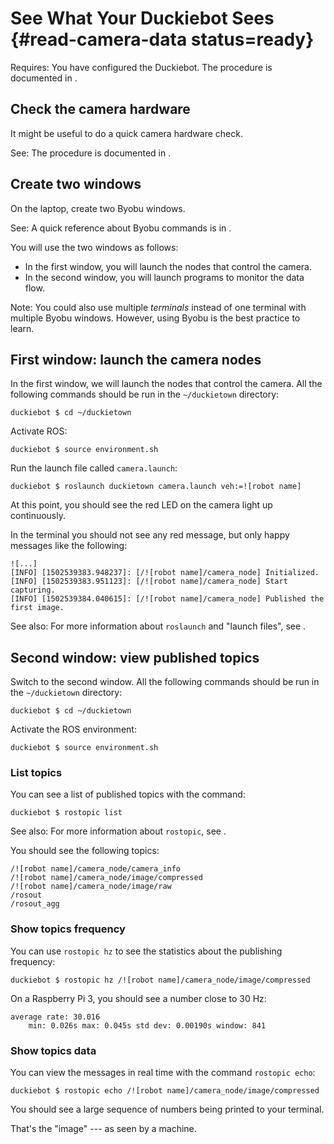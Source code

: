 # See What Your Duckiebot Sees {#read-camera-data status=ready}


<div class='requirements' markdown='1'>



Requires: You have configured the Duckiebot. The procedure is documented in [](#setup-duckiebot).

</div>


## Check the camera hardware

It might be useful to do a quick camera hardware check.

See: The procedure is documented in [](#howto-mount-camera).

## Create two windows

On the laptop, create two Byobu windows.

See: A quick reference about Byobu commands is in [](+software_reference#byobu).

You will use the two windows as follows:

- In the first window, you will launch the nodes that control the camera.
- In the second window, you will launch programs to monitor the data flow.


Note: You could also use multiple *terminals* instead of one terminal with multiple Byobu
windows. However, using Byobu is the best practice to learn.

## First window: launch the camera nodes

In the first window, we will launch the nodes that control the camera.
All the following commands should be run in the `~/duckietown` directory:

    duckiebot $ cd ~/duckietown

Activate ROS:

    duckiebot $ source environment.sh

Run the launch file called `camera.launch`:

    duckiebot $ roslaunch duckietown camera.launch veh:=![robot name]

At this point, you should see the red LED on the camera light up continuously.

In the terminal you should not see any red message, but only happy messages like the following:

    ![...]
    [INFO] [1502539383.948237]: [/![robot name]/camera_node] Initialized.
    [INFO] [1502539383.951123]: [/![robot name]/camera_node] Start capturing.
    [INFO] [1502539384.040615]: [/![robot name]/camera_node] Published the first image.


See also: For more information about `roslaunch` and "launch files", see [](+software_reference#roslaunch).

## Second window: view published topics

Switch to the second window.
All the following commands should be run in the `~/duckietown` directory:

    duckiebot $ cd ~/duckietown

Activate the ROS environment:

    duckiebot $ source environment.sh

### List topics

You can see a list of published topics with the command:

    duckiebot $ rostopic list

See also: For more information about `rostopic`, see [](+software_reference#rostopic).

You should see the following topics:

    /![robot name]/camera_node/camera_info
    /![robot name]/camera_node/image/compressed
    /![robot name]/camera_node/image/raw
    /rosout
    /rosout_agg

### Show topics frequency

You can use `rostopic hz` to see the statistics about the publishing frequency:

    duckiebot $ rostopic hz /![robot name]/camera_node/image/compressed

On a Raspberry Pi 3, you should see a number close to 30 Hz:

    average rate: 30.016
        min: 0.026s max: 0.045s std dev: 0.00190s window: 841

### Show topics data

You can view the messages in real time with the command `rostopic echo`:

    duckiebot $ rostopic echo /![robot name]/camera_node/image/compressed

You should see a large sequence of numbers being printed to your terminal.

That's the "image" --- as seen by a machine.



